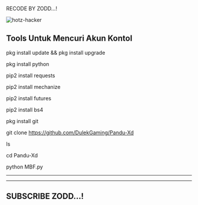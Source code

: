 RECODE BY ZODD...! 

![hotz-hacker](https://user-images.githubusercontent.com/122218278/211880956-6a1214fa-f1d2-416f-8bfb-59d7eabc35da.gif)


Tools Untuk Mencuri Akun Kontol
-------------------------

pkg install update && pkg install upgrade

pkg install python

pip2 install requests

pip2 install mechanize

pip2 install futures

pip2 install bs4

pkg install git

git clone https://github.com/DulekGaming/Pandu-Xd

ls

cd Pandu-Xd

python MBF.py


----------------------------------------



------------------------------
SUBSCRIBE ZODD...!
------------------------------ 
